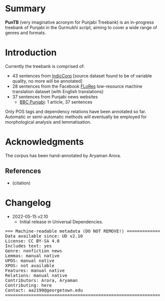 # Summary
**PunTB** (very imaginative acronym for Punjabi Treebank) is an in-progress treebank of Punjabi in the Gurmukhi script, aiming to cover a wide range of genres and formats.


# Introduction
Currently the treebank is comprised of:

- 43 sentences from [IndicCorp](https://indicnlp.ai4bharat.org/corpora/) [source dataset found to be of variable quality, no more will be annotated]
- 28 sentences from the Facebook [FLoRes](https://ai.facebook.com/tools/flores/) low-resource machine translation dataset (with English translations)
- 37 sentences from Punjabi news websites
  - [BBC Punjabi](https://bbc.com/punjabi): 1 article, 37 sentences

Only POS tags and dependency relations have been annotated so far. Automatic or semi-automatic methods will eventually be employed for morphological analysis and lemmatisation.

# Acknowledgments
The corpus has been hand-annotated by Aryaman Arora.

## References

* (citation)


# Changelog

* 2022-05-15 v2.10
  * Initial release in Universal Dependencies.


<pre>
=== Machine-readable metadata (DO NOT REMOVE!) ================================
Data available since: UD v2.10
License: CC BY-SA 4.0
Includes text: yes
Genre: nonfiction news
Lemmas: manual native
UPOS: manual native
XPOS: not available
Features: manual native
Relations: manual native
Contributors: Arora, Aryaman
Contributing: here
Contact: aa2190@georgetown.edu
===============================================================================
</pre>
